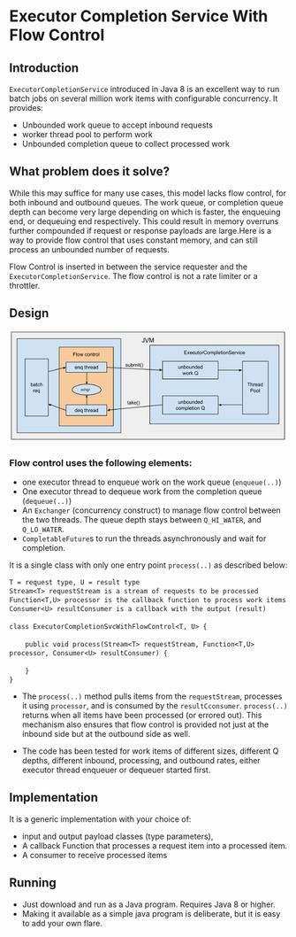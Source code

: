 # Executor Completion Service With Flow Control

## Introduction
`ExecutorCompletionService` introduced in Java 8 is an excellent way to run batch jobs on several million work items with configurable concurrency. It provides:
* Unbounded work queue to accept inbound requests
* worker thread pool to perform work
* Unbounded completion queue to collect processed work

## What problem does it solve?
While this may suffice for many use cases, this model lacks flow control, for both inbound and outbound queues. 
The work queue, or completion queue depth can become very large depending on which is faster, the enqueuing end, or dequeuing end respectively.
This could result in memory overruns further compounded if request or response payloads are large.Here is a way to provide flow control that uses constant memory, and can still process an unbounded number of requests.

Flow Control is inserted in between the service requester and the `ExecutorCompletionService`. The flow control is not a rate limiter or a throttler.

## Design
![schematic](https://github.com/smurty/ExecutorCompletionSvcWithFlowControl/blob/master/ExecutorCompletionSvcWithFlowControl.png?raw=true)

### Flow control uses the following elements:
* one executor thread to enqueue work on the work queue (`enqueue(..)`)
* One executor thread to dequeue work from the completion queue (`dequeue(..)`)
* An `Exchanger` (concurrency construct) to manage flow control between the two threads. The queue depth stays between `Q_HI_WATER`, and `Q_LO_WATER`.
* `CompletableFuture`s to run the threads asynchronously and wait for completion.

It is a single class with only one entry point `process(..)` as described below:

```
T = request type, U = result type
Stream<T> requestStream is a stream of requests to be processed
Function<T,U> processor is the callback function to process work items
Consumer<U> resultConsumer is a callback with the output (result)

class ExecutorCompletionSvcWithFlowControl<T, U> {

    public void process(Stream<T> requestStream, Function<T,U> processor, Consumer<U> resultConsumer) {

    }
}
```

* The `process(..)` method pulls items from the `requestStream`, processes it using `processor`, and is consumed by the `resultCconsumer`.
`process(..)` returns when all items have been processed (or errored out). 
This mechanism also ensures that flow control is provided not just at the inbound side but at the outbound side as well.

* The code has been tested for work items of different sizes, different Q depths, different inbound, processing, and outbound rates, either executor thread enqueuer or dequeuer started first.


## Implementation
It is a generic implementation with your choice of:
* input and output payload classes (type parameters), 
* A callback Function that processes a request item into a processed item.
* A consumer to receive processed items

## Running
* Just download and run as a Java program. Requires Java 8 or higher.
* Making it available as a simple java program is deliberate, but it is easy to add your own flare.
